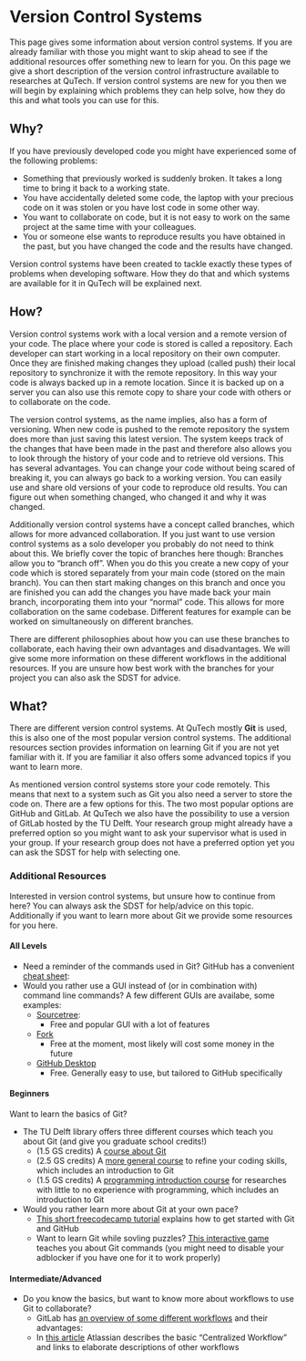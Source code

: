 # Version Control Systems

This page gives some information about version control systems. If you are already familiar with those you might want to skip ahead to see if the additional resources offer something new to learn for you. On this page we give a short description of the version control infrastructure available to researches at QuTech. If version control systems are new for you then we will begin by explaining which problems they can help solve, how they do this and what tools you can use for this.

## Why?

If you have previously developed code you might have experienced some of the following problems:

* Something that previously worked is suddenly broken. It takes a long time to bring it back to a working state.
* You have accidentally deleted some code, the laptop with your precious code on it was stolen or you have lost code in some other way.
* You want to collaborate on code, but it is not easy to work on the same project at the same time with your colleagues.
* You or someone else wants to reproduce results you have obtained in the past, but you have changed the code and the results have changed.

Version control systems have been created to tackle exactly these types of problems when developing software. How they do that and which systems are available for it in QuTech will be explained next.

## How?

Version control systems work with a local version and a remote version of your code. The place where your code is stored is called a repository. Each developer can start working in a local repository on their own computer. Once they are finished making changes they upload (called push) their local repository to synchronize it with the remote repository. In this way your code is always backed up in a remote location. Since it is backed up on a server you can also use this remote copy to share your code with others or to collaborate on the code.

The version control systems, as the name implies, also has a form of versioning. When new code is pushed to the remote repository the system does more than just saving this latest version. The system keeps track of the changes that have been made in the past and therefore also allows you to look through the history of your code and to retrieve old versions. This has several advantages. You can change your code without being scared of breaking it, you can always go back to a working version. You can easily use and share old versions of your code to reproduce old results. You can figure out when something changed, who changed it and why it was changed.

Additionally version control systems have a concept called branches, which allows for more advanced collaboration. If you just want to use version control systems as a solo developer you probably do not need to think about this. We briefly cover the topic of branches here though: Branches allow you to “branch off”. When you do this you create a new copy of your code which is stored separately from your main code (stored on the main branch). You can then start making changes on this branch and once you are finished you can add the changes you have made back your main branch, incorporating them into your “normal” code. This allows for more collaboration on the same codebase. Different features for example can be worked on simultaneously on different branches.

There are different philosophies about how you can use these branches to collaborate, each having their own advantages and disadvantages. We will give some more information on these different workflows in the additional resources. If you are unsure how best work with the branches for your project you can also ask the SDST for advice.

## What?

There are different version control systems. At QuTech mostly **Git** is used, this is also one of the most popular version control systems. The additional resources section provides information on learning Git if you are not yet familiar with it. If you are familiar it also offers some advanced topics if you want to learn more.

As mentioned version control systems store your code remotely. This means that next to a system such as Git you also need a server to store the code on. There are a few options for this. The two most popular options are GitHub and GitLab. At QuTech we also have the possibility to use a version of GitLab hosted by the TU Delft. Your research group might already have a preferred option so you might want to ask your supervisor what is used in your group. If your research group does not have a preferred option yet you can ask the SDST for help with selecting one.

### Additional Resources

Interested in version control systems, but unsure how to continue from here? You can always ask the SDST for help/advice on this topic. Additionally if you want to learn more about Git we provide some resources for you here.

#### All Levels

* Need a reminder of the commands used in Git? GitHub has a convenient [cheat sheet](https://education.github.com/git-cheat-sheet-education.pdf):
* Would you rather use a GUI instead of (or in combination with) command line commands? A few different GUIs are availabe, some examples:
  * [Sourcetree](https://www.sourcetreeapp.com/):
    * Free and popular GUI with a lot of features
  * [Fork](https://git-fork.com/)
    * Free at the moment, most likely will cost some money in the future
  * [GitHub Desktop](https://desktop.github.com/)
    * Free. Generally easy to use, but tailored to GitHub specifically

#### Beginners

Want to learn the basics of Git?

* The TU Delft library offers three different courses which teach you about Git (and give you graduate school credits!)
  * (1.5 GS credits) A [course about Git](https://www.tudelft.nl/library/research-data-management/r/training-evenementen/training-voor-onderzoekers/version-control-collaborative-development-for-research-software)
  * (2.5 GS credits) A [more general course](https://www.tudelft.nl/library/research-data-management/r/training-evenementen/training-voor-onderzoekers/coderefinery-workshops) to refine your coding skills, which includes an introduction to Git
  * (1.5 GS credits) A [programming introduction course](https://www.tudelft.nl/library/research-data-management/r/training-evenementen/training-voor-onderzoekers/software-carpentry-workshops) for researches with little to no experience with programming, which includes an introduction to Git
* Would you rather learn more about Git at your own pace?
  * [This short freecodecamp tutorial](https://www.freecodecamp.org/news/introduction-to-git-and-github/) explains how to get started with Git and GitHub
  * Want to learn Git while sovling puzzles? [This interactive game](https://learngitbranching.js.org/) teaches you about Git commands (you might need to disable your adblocker if you have one for it to work properly)

#### Intermediate/Advanced

* Do you know the basics, but want to know more about workflows to use Git to collaborate?
  * GitLab has [an overview of some different workflows](https://about.gitlab.com/topics/version-control/what-is-git-workflow/) and their advantages:  
  * In [this article](https://www.atlassian.com/git/tutorials/comparing-workflows) Atlassian describes the basic “Centralized Workflow” and links to elaborate descriptions of other workflows
